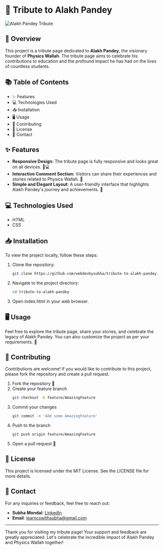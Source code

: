 # 🎉 Tribute to Alakh Pandey

![Alakh Pandey Tribute](https://static.wixstatic.com/media/a4acef_82c2f60bd0e348e4ab33ca20ca8607d0~mv2.png/v1/fill/w_636,h_358,al_c,q_85,usm_1.20_1.00_0.01,enc_auto/India%20produced%203X%20more%20unicorns%20than%20China%20in%202022.png)

## 🌟 Overview

This project is a tribute page dedicated to **Alakh Pandey**, the visionary founder of **Physics Wallah**. The tribute page aims to celebrate his contributions to education and the profound impact he has had on the lives of countless students.

## 📚 Table of Contents

-  ✨ Features
-  💻 Technologies Used
-  📥 Installation
-  🖥️ Usage
-  🤝 Contributing
-  📜 License
-  📧 Contact

## ✨ Features

- **Responsive Design:** The tribute page is fully responsive and looks great on all devices. 📱💻
- **Interactive Comment Section:** Visitors can share their experiences and stories related to Physics Wallah. 💬
- **Simple and Elegant Layout:** A user-friendly interface that highlights Alakh Pandey's journey and achievements. 🌈

## 💻 Technologies Used

- HTML
- CSS

## 📥 Installation

To view the project locally, follow these steps:

1. Clone the repository:
   ```bash
   git clone https://github.com/webdevbysubha/tribute-to-alakh-pandey.git

2. Navigate to the project directory:
   ```bash
   cd tribute-to-alakh-pandey

3. Open index.html in your web browser.

## 🖥️ Usage
Feel free to explore the tribute page, share your stories, and celebrate the legacy of Alakh Pandey. You can also customize the project as per your requirements. 🎈

## 🤝 Contributing
Contributions are welcome! If you would like to contribute to this project, please fork the repository and create a pull request.

  1. Fork the repository 🥳
  2. Create your feature branch
     ```bash
     git checkout -b feature/AmazingFeature
  3. Commit your changes
     ```bash
     git commit -m 'Add some AmazingFeature'
  4. Push to the branch
      ```bash
     git push origin feature/AmazingFeature
  5. Open a pull request 🚀

## 📜 License
This project is licensed under the MIT License. See the LICENSE file for more details.


## 📧 Contact
For any inquiries or feedback, feel free to reach out:

- **Subha Mondal**: [LinkedIn](https://www.linkedin.com/in/subha-mondal10)  
- **Email**: [learncswithsubha@gmail.com](mailto:your.email@example.com)

---

Thank you for visiting my tribute page! Your support and feedback are greatly appreciated. Let's celebrate the incredible impact of Alakh Pandey and Physics Wallah together!
